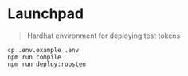 # Launchpad

> Hardhat environment for deploying test tokens

```shell
cp .env.example .env
npm run compile
npm run deploy:ropsten
```
